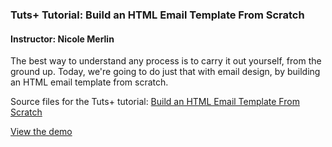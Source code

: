 ### Tuts+ Tutorial: Build an HTML Email Template From Scratch
#### Instructor: Nicole Merlin

The best way to understand any process is to carry it out yourself, from the ground up. Today, we're going to do just that with email design, by building an HTML email template from scratch.

Source files for the Tuts+ tutorial: [Build an HTML Email Template From Scratch
](https://webdesign.tutsplus.com/articles/build-an-html-email-template-from-scratch--webdesign-12770)

[View the demo](http://tutsplus.github.io/build-an-html-email-template-from-scratch/)